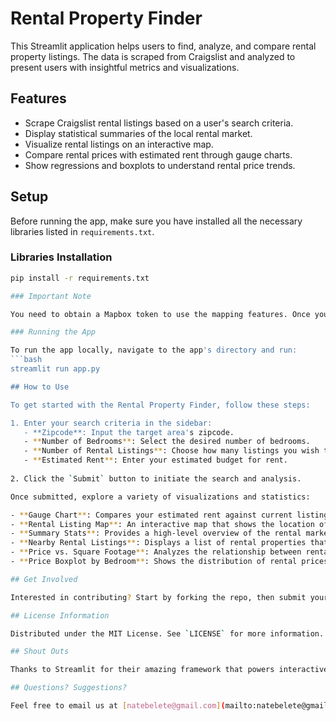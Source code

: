 # Rental Property Finder

This Streamlit application helps users to find, analyze, and compare rental property listings. The data is scraped from Craigslist and analyzed to present users with insightful metrics and visualizations.

## Features

- Scrape Craigslist rental listings based on a user's search criteria.
- Display statistical summaries of the local rental market.
- Visualize rental listings on an interactive map.
- Compare rental prices with estimated rent through gauge charts.
- Show regressions and boxplots to understand rental price trends.

## Setup

Before running the app, make sure you have installed all the necessary libraries listed in `requirements.txt`.

### Libraries Installation

```bash
pip install -r requirements.txt

### Important Note

You need to obtain a Mapbox token to use the mapping features. Once you have the token, replace "YOUR_MAPBOX_TOKEN" in the script with your actual token.

### Running the App

To run the app locally, navigate to the app's directory and run:
```bash
streamlit run app.py

## How to Use

To get started with the Rental Property Finder, follow these steps:

1. Enter your search criteria in the sidebar:
   - **Zipcode**: Input the target area's zipcode.
   - **Number of Bedrooms**: Select the desired number of bedrooms.
   - **Number of Rental Listings**: Choose how many listings you wish to view.
   - **Estimated Rent**: Enter your estimated budget for rent.
   
2. Click the `Submit` button to initiate the search and analysis.

Once submitted, explore a variety of visualizations and statistics:

- **Gauge Chart**: Compares your estimated rent against current listings to see if you are paying too much.
- **Rental Listing Map**: An interactive map that shows the location of nearby listings, helping you visualize where available properties are located.
- **Summary Stats**: Provides a high-level overview of the rental market in your area, with key metrics to inform your search.
- **Nearby Rental Listings**: Displays a list of rental properties that match your search criteria, making it easier to find suitable listings.
- **Price vs. Square Footage**: Analyzes the relationship between rental prices and property sizes, giving you an insight into value-for-money.
- **Price Boxplot by Bedroom**: Shows the distribution of rental prices based on the number of bedrooms, helping you understand market trends and set realistic expectations.

## Get Involved

Interested in contributing? Start by forking the repo, then submit your pull requests. For issues or suggestions, please use the issues page on the repository.

## License Information

Distributed under the MIT License. See `LICENSE` for more information.

## Shout Outs

Thanks to Streamlit for their amazing framework that powers interactive data applications and to Craiglist for their data.

## Questions? Suggestions?

Feel free to email us at [natebelete@gmail.com](mailto:natebelete@gmail.com) for any inquiries or feedback.